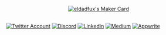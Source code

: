 <!-- [![Linkedin](https://user-images.githubusercontent.com/1297371/111899029-73c1a300-8a32-11eb-9825-d09e68039ff1.png)](https://www.linkedin.com/in/eldadfux/) -->

<p align="center">
  <a href="https://makers.appwrite.io/eldadfux" text-align="center">
    <img src="https://appwrite.io/cards/makers/eldadfux" alt="eldadfux's Maker Card" />
    <br />
    <br />
  </a>
</p>

[![Twitter Account](https://img.shields.io/twitter/follow/eldadfux?color=00acee&label=twitter&style=flat-square)](https://twitter.com/eldadfux)
[![Discord](https://img.shields.io/discord/564160730845151244?label=discord&style=flat-square)](https://appwrite.io/discord)
[![Linkedin](https://img.shields.io/badge/connect%20on-linkedin-blue?style=flat-square)](https://www.linkedin.com/in/eldadfux/)
[![Medium](https://img.shields.io/badge/medium.com-black?style=flat-square)](https://medium.com/@eldadfux)
[![Appwrite](https://img.shields.io/badge/appwrite.io-f02e65?style=flat-square)](https://appwrite.io)
